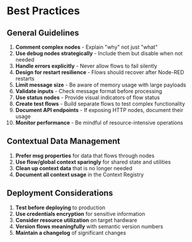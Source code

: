 # Best Practices

## General Guidelines

1. **Comment complex nodes** - Explain "why" not just "what"
2. **Use debug nodes strategically** - Include them but disable when not needed
3. **Handle errors explicitly** - Never allow flows to fail silently
4. **Design for restart resilience** - Flows should recover after Node-RED restarts
5. **Limit message size** - Be aware of memory usage with large payloads
6. **Validate inputs** - Check message format before processing
7. **Use status nodes** - Provide visual indicators of flow status
8. **Create test flows** - Build separate flows to test complex functionality
9. **Document API endpoints** - If exposing HTTP nodes, document their usage
10. **Monitor performance** - Be mindful of resource-intensive operations

## Contextual Data Management

1. **Prefer msg properties** for data that flows through nodes
2. **Use flow/global context sparingly** for shared state and utilities
3. **Clean up context data** that is no longer needed
4. **Document all context usage** in the Context Registry

## Deployment Considerations

1. **Test before deploying** to production
2. **Use credentials encryption** for sensitive information
3. **Consider resource utilization** on target hardware
4. **Version flows meaningfully** with semantic version numbers
5. **Maintain a changelog** of significant changes
